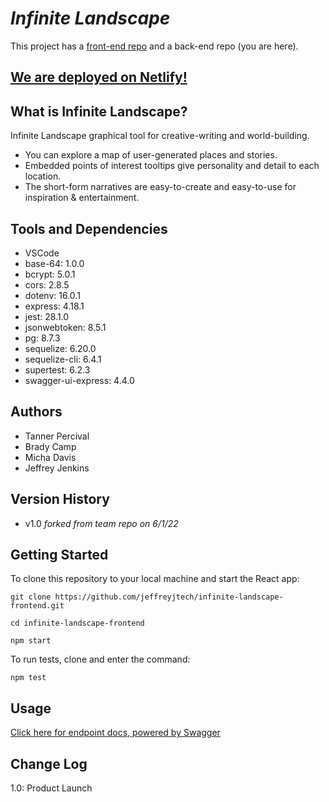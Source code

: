 
# ***Infinite Landscape***

This project has a [front-end repo](https://github.com/jeffreyjtech/infinite-landscape-frontend) and a back-end repo (you are here).

## [We are deployed on Netlify!](https://infinite-landscape-jjtech.netlify.app/)

## What is Infinite Landscape?

Infinite Landscape graphical tool for creative-writing and world-building.

* You can explore a map of user-generated places and stories.
* Embedded points of interest tooltips give personality and detail to each location.
* The short-form narratives are easy-to-create and easy-to-use for inspiration & entertainment.

## Tools and Dependencies

* VSCode
* base-64: 1.0.0
* bcrypt: 5.0.1
* cors: 2.8.5
* dotenv: 16.0.1
* express: 4.18.1
* jest: 28.1.0
* jsonwebtoken: 8.5.1
* pg: 8.7.3
* sequelize: 6.20.0
* sequelize-cli: 6.4.1
* supertest: 6.2.3
* swagger-ui-express: 4.4.0

## Authors

* Tanner Percival
* Brady Camp
* Micha Davis
* Jeffrey Jenkins

## Version History

* v1.0 *forked from team repo on 6/1/22*

## Getting Started

To clone this repository to your local machine and start the React app:

```ubuntu
git clone https://github.com/jeffreyjtech/infinite-landscape-frontend.git

cd infinite-landscape-frontend

npm start
```

To run tests, clone and enter the command:

```ubuntu
npm test
```

## Usage

[Click here for endpoint docs, powered by Swagger](https://infinite-landscape-backend.herokuapp.com/api-docs)

<!-- ## Data Flow (Frontend, Backend, REST API)

***[Add a clean and clear explanation of what the data flow is. Walk me through it.]***
![Data Flow Diagram](/assets/img/Flowchart.png)

## Data Model

### Overall Project Schema

***[Add a description of your DB schema. Explain the relationships to me.]***
![Database Schema](/assets/img/ERD.png) -->

## Change Log

1.0: Product Launch
